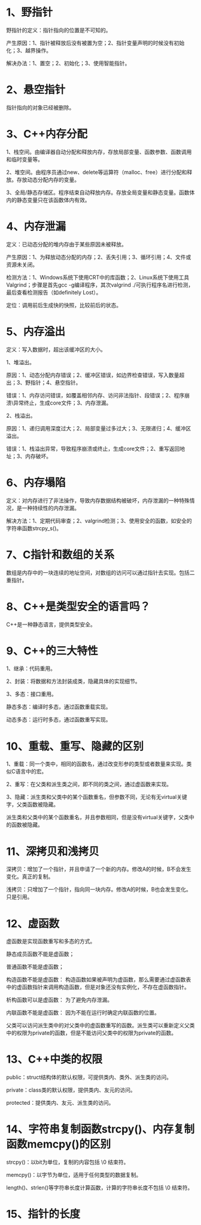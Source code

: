 # 1、野指针

野指针的定义：指针指向的位置是不可知的。

产生原因：1、指针被释放后没有被置为空；2、指针变量声明的时候没有初始化；3、越界操作。

解决办法：1、置空；2、初始化；3、使用智能指针。

# 2、悬空指针

指针指向的对象已经被删除。

# 3、C++内存分配

1、栈空间。由编译器自动分配和释放内存，存放局部变量、函数参数、函数调用和临时变量等。

2、堆空间。由程序员通过new、delete等运算符（malloc、free）进行分配和释放。存放动态分配内存的变量。

3、全局/静态存储区。程序结束自动释放内存。存放全局变量和静态变量。函数体内的静态变量只在该函数体内有效。

# 4、内存泄漏

定义：已动态分配的堆内存由于某些原因未被释放。

产生原因：1、为释放动态分配的内存；2、丢失引用；3、循环引用；4、文件或资源未关闭。

检测方法：1、Windows系统下使用CRT中的库函数；2、Linux系统下使用工具Valgrind；步骤是首先gcc -g编译程序，其次valgrind ./可执行程序名进行检测，最后查看检测报告（如definitely Lost）。

定位：调用前后生成快的快照，比较前后的状态。

# 5、内存溢出

定义：写入数据时，超出该缓冲区的大小。

1、堆溢出。

原因：1、动态分配内存错误；2、缓冲区错误，如边界检查错误，写入数量超出；3、野指针；4、悬空指针。

错误：1、内存访问错误，如覆盖相邻内存、访问非法指针、段错误；2、程序崩溃\异常终止，生成core文件；3、内存泄漏。

2、栈溢出。

原因：1、递归调用深度过大；2、局部变量过多过大；3、无限递归；4、缓冲区溢出。

错误：1、栈溢出异常，导致程序崩溃或终止，生成core文件；2、重写返回地址；3、内存破坏。

# 6、内存塌陷

定义：对内存进行了非法操作，导致内存数据结构被破坏，内存泄漏的一种特殊情况，是一种持续性的内存泄漏。

解决方法：1、定期代码审查；2、valgrind检测；3、使用安全的函数，如安全的字符串函数strcpy_s()。

# 7、C指针和数组的关系

数组是内存中的一块连续的地址空间，对数组的访问可以通过指针去实现。包括二重指针。

# 8、C++是类型安全的语言吗？

C++是一种静态语言，提供类型安全。

# 9、C++的三大特性

1、继承：代码重用。

2、封装：将数据和方法封装成类，隐藏具体的实现细节。

3、多态：接口重用。

静态多态：编译时多态，通过函数重载实现。

动态多态：运行时多态，通过函数重写实现。

# 10、重载、重写、隐藏的区别

1、重载：同一个类中，相同的函数名，通过改变形参的类型或者数量来实现。类似C语言中的宏。

2、重写：在父类和派生类之间，即不同的类之间，通过虚函数来实现。

3、隐藏：派生类和父类中的某个函数重名，但参数不同，无论有无virtual关键字，父类函数被隐藏。

派生类和父类中的某个函数重名，并且参数相同，但是没有virtual关键字，父类中的函数被隐藏。

# 11、深拷贝和浅拷贝

深拷贝：增加了一个指针，并且申请了一个新的内存。修改A的时候，B不会发生变化。真正的复制。

浅拷贝：只增加了一个指针，指向同一块内存。修改A的时候，B也会发生变化。只是引用。

# 12、虚函数

虚函数是实现函数重写和多态的方式。

静态成员函数不能是虚函数；

普通函数不能是虚函数；

构造函数不能是虚函数： 构造函数如果被声明为虚函数，那么需要通过虚函数表中的虚函数指针来调用构造函数，但是对象还没有实例化，不存在虚函数指针。

析构函数可以是虚函数： 为了避免内存泄漏。

内联函数不能是虚函数： 因为不能在运行时确定内联函数的位置。

父类可以访问派生类中的对父类中的虚函数重写的函数。派生类可以重新定义父类中的权限为private的函数，但是不能访问父类中的权限为private的函数。

# 13、C++中类的权限

public：struct结构体的默认权限，可提供类内、类外、派生类的访问。

private：class类的默认权限，提供类内、友元的访问。

protected：提供类内、友元、派生类的访问。

# 14、字符串复制函数strcpy()、内存复制函数memcpy()的区别

strcpy()：以bit为单位，复制的内容包括 \0 结束符。

memcpy()：以字节为单位，适用于任何类型的数据复制。

length()、strlen()等字符串长度计算函数，计算的字符串长度不包括 \0 结束符。

# 15、指针的长度




